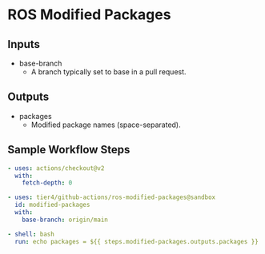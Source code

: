 # ROS Modified Packages

## Inputs

- base-branch
  - A branch typically set to base in a pull request.

## Outputs

- packages
  - Modified package names (space-separated).

## Sample Workflow Steps

```yaml
- uses: actions/checkout@v2
  with:
    fetch-depth: 0

- uses: tier4/github-actions/ros-modified-packages@sandbox
  id: modified-packages
  with:
    base-branch: origin/main

- shell: bash
  run: echo packages = ${{ steps.modified-packages.outputs.packages }}
```
